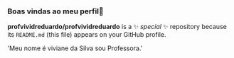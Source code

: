 ### Boas vindas ao meu perfil👋


**profvividreduardo/profvividreduardo** is a ✨ _special_ ✨ repository because its `README.md` (this file) appears on your GitHub profile.

'Meu nome é viviane da Silva sou Professora.'
